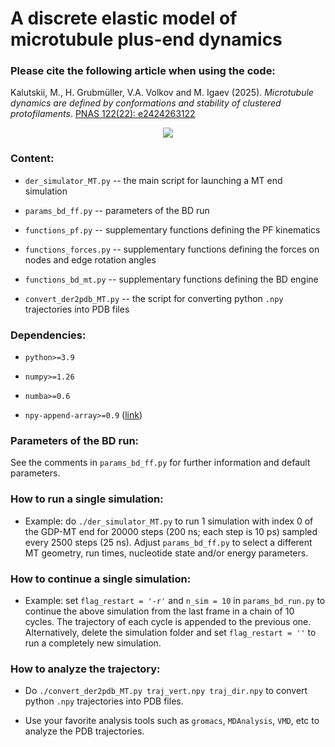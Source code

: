 # A discrete elastic model of microtubule plus-end dynamics

### Please cite the following article when using the code:

Kalutskii, M., H. Grubmüller, V.A. Volkov and M. Igaev (2025). *Microtubule dynamics are defined by conformations and stability of clustered protofilaments*. [PNAS 122(22): e2424263122](https://doi.org/10.1073/pnas.2424263122)

<div align="center">
  <img src="mt_movie.gif">
</div>

### Content:

* `der_simulator_MT.py` -- the main script for launching a MT end simulation

* `params_bd_ff.py` -- parameters of the BD run

* `functions_pf.py` -- supplementary functions defining the PF kinematics

* `functions_forces.py` -- supplementary functions defining the forces on nodes and edge rotation angles

* `functions_bd_mt.py` -- supplementary functions defining the BD engine

* `convert_der2pdb_MT.py` -- the script for converting python `.npy` trajectories into PDB files

### Dependencies:

* `python>=3.9`

* `numpy>=1.26`

* `numba>=0.6`

* `npy-append-array>=0.9` ([link](https://github.com/xor2k/npy-append-array))

### Parameters of the BD run:

See the comments in `params_bd_ff.py` for further information and default parameters.

### How to run a single simulation:

* Example: do `./der_simulator_MT.py` to run 1 simulation with index 0 of the GDP-MT end for 20000 steps
  (200 ns; each step is 10 ps) sampled every 2500 steps (25 ns). Adjust `params_bd_ff.py` to select a
  different MT geometry, run times, nucleotide state and/or energy parameters.

### How to continue a single simulation:

* Example: set `flag_restart = '-r'` and `n_sim = 10` in `params_bd_run.py` to continue the above simulation
  from the last frame in a chain of 10 cycles. The trajectory of each cycle is appended to the previous one.
  Alternatively, delete the simulation folder and set `flag_restart = ''` to run a completely new
  simulation.

### How to analyze the trajectory:

* Do `./convert_der2pdb_MT.py traj_vert.npy traj_dir.npy` to convert python `.npy` trajectories into
  PDB files.

* Use your favorite analysis tools such as `gromacs`, `MDAnalysis`, `VMD`, etc to analyze the PDB
  trajectories.

